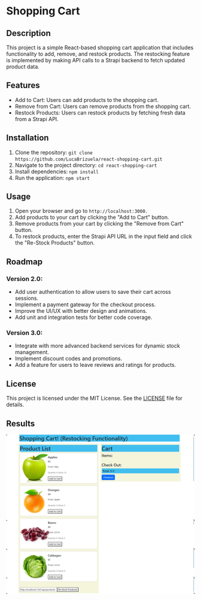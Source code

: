 # Shopping Cart
## Description
This project is a simple React-based shopping cart application that includes functionality to add, remove, and restock products. The restocking feature is implemented by making API calls to a Strapi backend to fetch updated product data.

## Features
- Add to Cart: Users can add products to the shopping cart.
- Remove from Cart: Users can remove products from the shopping cart.
- Restock Products: Users can restock products by fetching fresh data from a Strapi API.

## Installation
1. Clone the repository: `git clone https://github.com/LucaBrizuela/react-shopping-cart.git`
2. Navigate to the project directory: `cd react-shopping-cart`
3. Install dependencies: `npm install`
4. Run the application: `npm start`

## Usage
1. Open your browser and go to `http://localhost:3000.`
2. Add products to your cart by clicking the "Add to Cart" button.
3. Remove products from your cart by clicking the "Remove from Cart" button.
4. To restock products, enter the Strapi API URL in the input field and click the "Re-Stock Products" button.

## Roadmap
### Version 2.0:

- Add user authentication to allow users to save their cart across sessions.
- Implement a payment gateway for the checkout process.
- Improve the UI/UX with better design and animations.
- Add unit and integration tests for better code coverage.

### Version 3.0:

- Integrate with more advanced backend services for dynamic stock management.
- Implement discount codes and promotions.
- Add a feature for users to leave reviews and ratings for products.

## License
This project is licensed under the MIT License. See the [LICENSE](https://github.com/LucaBrizuela/Shopping-Cart/blob/main/LICENSE) file for details.

## Results
![Example](TzEix36aeV.png)
